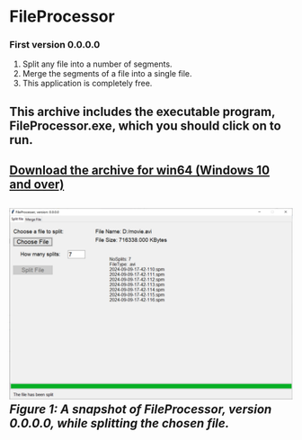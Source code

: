 # FileProcessor
### First version 0.0.0.0
1) Split any file into a number of segments.
2) Merge the segments of a file into a single file.
3) This application is completely free. 
## This archive includes the executable program, **FileProcessor.exe**, which you should click on to run.
[Download the archive for win64 (Windows 10 and over)](https://drive.google.com/file/d/1PGVP33dFPDykx2ksvI2sGW0HuemaQrco/view?usp=sharing)
---
![A snapshot of the FileProcessor: FileProcessor, version 0-0-0-0](Media/ver-0-0-0-0.jpg) *Figure 1: A snapshot of FileProcessor, version 0.0.0.0, while splitting the chosen file.*
---